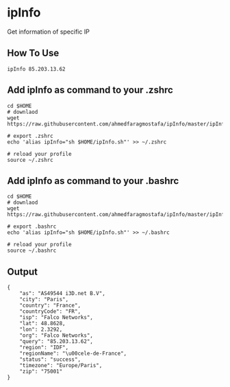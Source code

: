 # ipInfo
Get information of specific IP 

## How To Use 
```
ipInfo 85.203.13.62
 ```

## Add ipInfo as command to your .zshrc
```
cd $HOME
# downlaod 
wget https://raw.githubusercontent.com/ahmedfaragmostafa/ipInfo/master/ipInfo.sh

# export .zshrc
echo 'alias ipInfo="sh $HOME/ipInfo.sh"' >> ~/.zshrc 

# reload your profile 
source ~/.zshrc 
```

## Add ipInfo as command to your .bashrc

```
cd $HOME
# downlaod 
wget https://raw.githubusercontent.com/ahmedfaragmostafa/ipInfo/master/ipInfo.sh

# export .bashrc
echo 'alias ipInfo="sh $HOME/ipInfo.sh"' >> ~/.bashrc 

# reload your profile 
source ~/.bashrc 
```


## Output
```
{
    "as": "AS49544 i3D.net B.V",
    "city": "Paris",
    "country": "France",
    "countryCode": "FR",
    "isp": "Falco Networks",
    "lat": 48.8628,
    "lon": 2.3292,
    "org": "Falco Networks",
    "query": "85.203.13.62",
    "region": "IDF",
    "regionName": "\u00cele-de-France",
    "status": "success",
    "timezone": "Europe/Paris",
    "zip": "75001"
}
```
